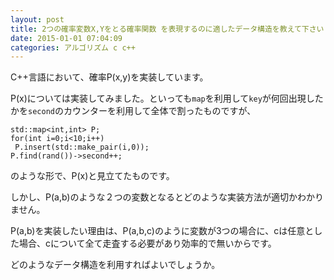 ```yaml
---
layout: post
title: 2つの確率変数X,Yをとる確率関数 ​を表現するのに適したデータ構造を教えて下さい
date: 2015-01-01 07:04:09
categories: アルゴリズム c c++
---
```

<p>C++言語において、確率P(x,y)を実装しています。</p>

<p>P(x)については実装してみました。といっても<code>map</code>を利用して<code>key</code>が何回出現したかを<code>second</code>のカウンターを利用して全体で割ったものですが、</p>

<pre><code>std::map&lt;int,int&gt; P;
for(int i=0;i&lt;10;i++)
 P.insert(std::make_pair(i,0));
P.find(rand())-&gt;second++;
</code></pre>

<p>のような形で、P(x)と見立てたものです。</p>

<p>しかし、P(a,b)のような２つの変数となるとどのような実装方法が適切かわかりません。</p>

<p>P(a,b)を実装したい理由は、P(a,b,c)のように変数が3つの場合に、cは任意とした場合、cについて全て走査する必要があり効率的で無いからです。</p>

<p>どのようなデータ構造を利用すればよいでしょうか。</p>
